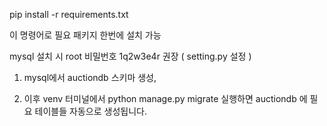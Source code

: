 pip install -r requirements.txt

이 명령어로 필요 패키지 한번에 설치 가능

mysql 설치 시 root 비밀번호 1q2w3e4r 권장 ( setting.py 설정 )

1) mysql에서 auctiondb 스키마 생성,

2) 이후 venv 터미널에서 python manage.py migrate 실행하면 auctiondb 에 필요 테이블들 자동으로 생성됩니다.

